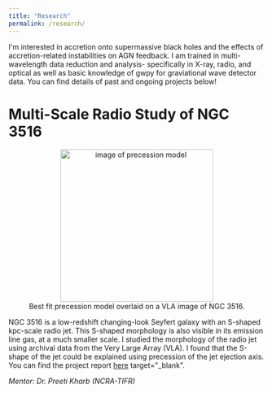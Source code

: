 ```yaml
---
title: "Research"
permalink: /research/
---
```

I'm interested in accretion onto supermassive black holes and the effects of accretion-related instabilities on AGN feedback. I am trained in multi-wavelength data reduction and analysis- specifically in X-ray, radio, and optical as well as basic knowledge of gwpy for graviational wave detector data. You can find details of past and ongoing projects below!

# Multi-Scale Radio Study of NGC 3516
<div style="text-align: center;">
  <img src="/assets/research/AB942.png" alt="image of precession model" width="300">
  <figcaption>Best fit precession model overlaid on a VLA image of NGC 3516.</figcaption>
</div>

NGC 3516 is a low-redshift changing-look Seyfert galaxy with an S-shaped kpc-scale radio jet. This S-shaped morphology is also visible in its emission line gas, at a much smaller scale. I studied the morphology of the radio jet using archival data from the Very Large Array (VLA). I found that the S-shape of the jet could be explained using precession of the jet ejection axis. You can find the project report [here](/assets/research/VSRP_Report_Esha_Sajjanhar.pdf) target="_blank".

_Mentor: Dr. Preeti Kharb (NCRA-TIFR)_

